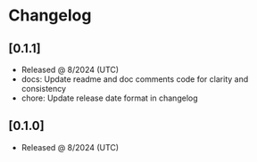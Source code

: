 # Changelog

## [0.1.1]

- Released @ 8/2024 (UTC)
- docs: Update readme and doc comments code for clarity and consistency
- chore: Update release date format in changelog

## [0.1.0]

- Released @ 8/2024 (UTC)

